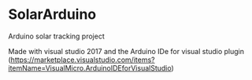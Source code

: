 # SolarArduino
Arduino solar tracking project

Made with visual studio 2017 and the Arduino IDe for visual studio plugin (https://marketplace.visualstudio.com/items?itemName=VisualMicro.ArduinoIDEforVisualStudio)
